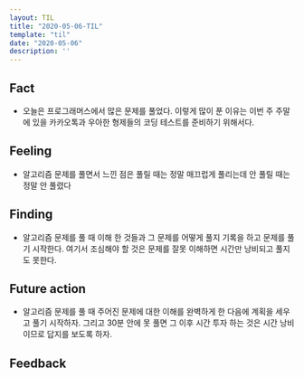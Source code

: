 ```yaml
---
layout: TIL
title: "2020-05-06-TIL"
template: "til"
date: "2020-05-06"
description: ''
---
```



## Fact

- 오늘은 프로그래머스에서 많은 문제를 풀었다. 이렇게 많이 푼 이유는 이번 주 주말에 있을 카카오톡과 우아한 형제들의 코딩 테스트를 준비하기 위해서다.

## Feeling

- 알고리즘 문제를 풀면서 느낀 점은 풀릴 때는 정말 매끄럽게 풀리는데 안 풀릴 때는 정말 안 풀렸다

## Finding

- 알고리즘 문제를 풀 때 이해 한 것들과 그 문제를 어떻게 풀지 기록을 하고 문제를 풀기 시작한다. 여기서 조심해야 할 것은 문제를 잘못 이해하면 시간만 낭비되고 풀지도 못한다.

## Future action

- 알고리즘 문제를 풀 때 주어진 문제에 대한 이해를 완벽하게 한 다음에 계획을 세우고 풀기 시작하자. 그리고 30분 안에 못 풀면 그 이후 시간 투자 하는 것은 시간 낭비이므로 답지를 보도록 하자.

## Feedback
